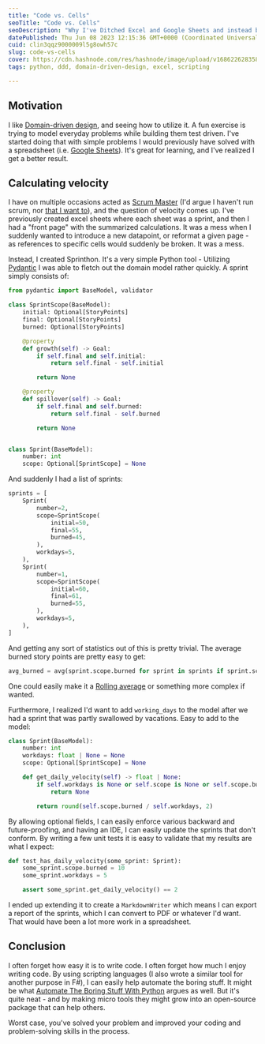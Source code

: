 ```yaml
---
title: "Code vs. Cells"
seoTitle: "Code vs. Cells"
seoDescription: "Why I've Ditched Excel and Google Sheets and instead built small domain models."
datePublished: Thu Jun 08 2023 12:15:36 GMT+0000 (Coordinated Universal Time)
cuid: clin3qqz9000009l5g8owh57c
slug: code-vs-cells
cover: https://cdn.hashnode.com/res/hashnode/image/upload/v1686226283587/5a72b35b-8b0f-43a3-a2ca-e6c1bd62468e.jpeg
tags: python, ddd, domain-driven-design, excel, scripting

---
```


## Motivation

I like [Domain-driven design](https://en.wikipedia.org/wiki/Domain-driven_design), and seeing how to utilize it. A fun exercise is trying to model everyday problems while building them test driven. I've started doing that with simple problems I would previously have solved with a spreadsheet (i.e. [Google Sheets](https://www.google.com/sheets/about/)). It's great for learning, and I've realized I get a better result.

## Calculating velocity

I have on multiple occasions acted as [Scrum Master](https://www.scrum.org/resources/what-is-a-scrum-master) (I'd argue I haven't run scrum, nor [that I want to](https://www.youtube.com/watch?v=hxXmTnb3mFU&t=448s)), and the question of velocity comes up. I've previously created excel sheets where each sheet was a sprint, and then I had a "front page" with the summarized calculations. It was a mess when I suddenly wanted to introduce a new datapoint, or reformat a given page - as references to specific cells would suddenly be broken. It was a mess.

Instead, I created Sprinthon. It's a very simple Python tool - Utilizing [Pydantic](https://pydantic.dev/) I was able to fletch out the domain model rather quickly. A sprint simply consists of:

```python
from pydantic import BaseModel, validator

class SprintScope(BaseModel):
    initial: Optional[StoryPoints]
    final: Optional[StoryPoints]
    burned: Optional[StoryPoints]

    @property
    def growth(self) -> Goal:
        if self.final and self.initial:
            return self.final - self.initial

        return None

    @property
    def spillover(self) -> Goal:
        if self.final and self.burned:
            return self.final - self.burned

        return None


class Sprint(BaseModel):
    number: int
    scope: Optional[SprintScope] = None
```

And suddenly I had a list of sprints:

```python
sprints = [
    Sprint(
        number=2,
        scope=SprintScope(
            initial=50,
            final=55,
            burned=45,
        ),
        workdays=5,
    ),
    Sprint(
        number=1,
        scope=SprintScope(
            initial=60,
            final=61,
            burned=55,
        ),
        workdays=5,
    ),
]
```

And getting any sort of statistics out of this is pretty trivial. The average burned story points are pretty easy to get:

```python
avg_burned = avg(sprint.scope.burned for sprint in sprints if sprint.scope),
```

One could easily make it a [Rolling average](https://en.wikipedia.org/wiki/Moving_average) or something more complex if wanted.

Furthermore, I realized I'd want to add `working_days` to the model after we had a sprint that was partly swallowed by vacations. Easy to add to the model:

```python
class Sprint(BaseModel):
    number: int
    workdays: float | None = None
    scope: Optional[SprintScope] = None

    def get_daily_velocity(self) -> float | None:
        if self.workdays is None or self.scope is None or self.scope.burned is None:
            return None

        return round(self.scope.burned / self.workdays, 2)
```

By allowing optional fields, I can easily enforce various backward and future-proofing, and having an IDE, I can easily update the sprints that don't conform. By writing a few unit tests it is easy to validate that my results are what I expect:

```python
def test_has_daily_velocity(some_sprint: Sprint):
    some_sprint.scope.burned = 10
    some_sprint.workdays = 5

    assert some_sprint.get_daily_velocity() == 2
```

I ended up extending it to create a `MarkdownWriter` which means I can export a report of the sprints, which I can convert to PDF or whatever I'd want. That would have been a lot more work in a spreadsheet.

## Conclusion

I often forget how easy it is to write code. I often forget how much I enjoy writing code. By using scripting languages (I also wrote a similar tool for another purpose in F#), I can easily help automate the boring stuff. It might be what [Automate The Boring Stuff With Python](https://automatetheboringstuff.com/) argues as well. But it's quite neat - and by making micro tools they might grow into an open-source package that can help others.

Worst case, you've solved your problem and improved your coding and problem-solving skills in the process.